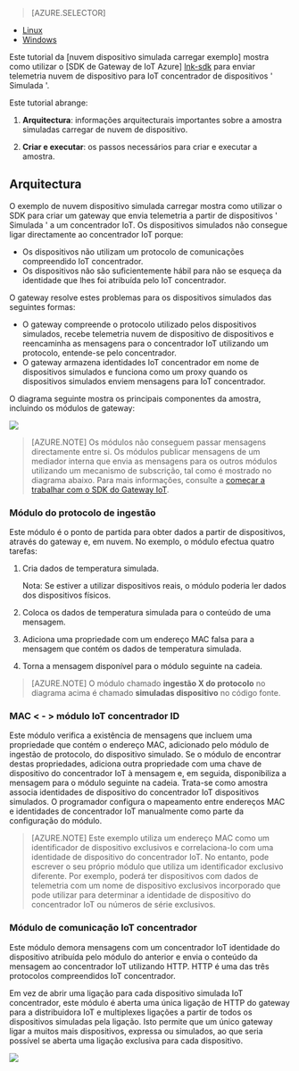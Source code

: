 > [AZURE.SELECTOR]
- [Linux](../articles/iot-hub/iot-hub-linux-gateway-sdk-simulated-device.md)
- [Windows](../articles/iot-hub/iot-hub-windows-gateway-sdk-simulated-device.md)

Este tutorial da [nuvem dispositivo simulada carregar exemplo] mostra como utilizar o [SDK de Gateway de IoT Azure] [ lnk-sdk] para enviar telemetria nuvem de dispositivo para IoT concentrador de dispositivos ' Simulada '.

Este tutorial abrange:

1. **Arquitectura**: informações arquitecturais importantes sobre a amostra simuladas carregar de nuvem de dispositivo.

2. **Criar e executar**: os passos necessários para criar e executar a amostra.

## <a name="architecture"></a>Arquitectura

O exemplo de nuvem dispositivo simulada carregar mostra como utilizar o SDK para criar um gateway que envia telemetria a partir de dispositivos ' Simulada ' a um concentrador IoT. Os dispositivos simulados não consegue ligar directamente ao concentrador IoT porque:

- Os dispositivos não utilizam um protocolo de comunicações compreendido IoT concentrador.
- Os dispositivos não são suficientemente hábil para não se esqueça da identidade que lhes foi atribuída pelo IoT concentrador.

O gateway resolve estes problemas para os dispositivos simulados das seguintes formas:

- O gateway compreende o protocolo utilizado pelos dispositivos simulados, recebe telemetria nuvem de dispositivo de dispositivos e reencaminha as mensagens para o concentrador IoT utilizando um protocolo, entende-se pelo concentrador.
- O gateway armazena identidades IoT concentrador em nome de dispositivos simulados e funciona como um proxy quando os dispositivos simulados enviem mensagens para IoT concentrador.

O diagrama seguinte mostra os principais componentes da amostra, incluindo os módulos de gateway:

![][1]


> [AZURE.NOTE] Os módulos não conseguem passar mensagens directamente entre si. Os módulos publicar mensagens de um mediador interna que envia as mensagens para os outros módulos utilizando um mecanismo de subscrição, tal como é mostrado no diagrama abaixo. Para mais informações, consulte a [começar a trabalhar com o SDK do Gateway IoT][lnk-gw-getstarted].

### <a name="protocol-ingestion-module"></a>Módulo do protocolo de ingestão

Este módulo é o ponto de partida para obter dados a partir de dispositivos, através do gateway e, em nuvem. No exemplo, o módulo efectua quatro tarefas:

1.  Cria dados de temperatura simulada.
    
    Nota: Se estiver a utilizar dispositivos reais, o módulo poderia ler dados dos dispositivos físicos.

2.  Coloca os dados de temperatura simulada para o conteúdo de uma mensagem.

3.  Adiciona uma propriedade com um endereço MAC falsa para a mensagem que contém os dados de temperatura simulada.

4.  Torna a mensagem disponível para o módulo seguinte na cadeia.

> [AZURE.NOTE] O módulo chamado **ingestão X do protocolo** no diagrama acima é chamado **simuladas dispositivo** no código fonte.

### <a name="mac-lt-gt-iot-hub-id-module"></a>MAC &lt; - &gt; módulo IoT concentrador ID

Este módulo verifica a existência de mensagens que incluem uma propriedade que contém o endereço MAC, adicionado pelo módulo de ingestão de protocolo, do dispositivo simulado. Se o módulo de encontrar destas propriedades, adiciona outra propriedade com uma chave de dispositivo do concentrador IoT à mensagem e, em seguida, disponibiliza a mensagem para o módulo seguinte na cadeia. Trata-se como amostra associa identidades de dispositivo do concentrador IoT dispositivos simulados. O programador configura o mapeamento entre endereços MAC e identidades de concentrador IoT manualmente como parte da configuração do módulo. 

> [AZURE.NOTE]  Este exemplo utiliza um endereço MAC como um identificador de dispositivo exclusivos e correlaciona-lo com uma identidade de dispositivo do concentrador IoT. No entanto, pode escrever o seu próprio módulo que utiliza um identificador exclusivo diferente. Por exemplo, poderá ter dispositivos com dados de telemetria com um nome de dispositivo exclusivos incorporado que pode utilizar para determinar a identidade de dispositivo do concentrador IoT ou números de série exclusivos.

### <a name="iot-hub-communication-module"></a>Módulo de comunicação IoT concentrador

Este módulo demora mensagens com um concentrador IoT identidade do dispositivo atribuída pelo módulo do anterior e envia o conteúdo da mensagem ao concentrador IoT utilizando HTTP. HTTP é uma das três protocolos compreendidos IoT concentrador.

Em vez de abrir uma ligação para cada dispositivo simulada IoT concentrador, este módulo é aberta uma única ligação de HTTP do gateway para a distribuidora IoT e multiplexes ligações a partir de todos os dispositivos simuladas pela ligação. Isto permite que um único gateway ligar a muitos mais dispositivos, expressa ou simulados, ao que seria possível se aberta uma ligação exclusiva para cada dispositivo.

![][2]


<!-- Images -->
[1]: media/iot-hub-gateway-sdk-simulated-selector/image1.png
[2]: media/iot-hub-gateway-sdk-simulated-selector/image2.png

<!-- Links -->
[Amostra de carregamento do dispositivo nuvem simulada]: https://github.com/Azure/azure-iot-gateway-sdk/blob/master/doc/sample_simulated_device_cloud_upload.md
[lnk-sdk]: https://github.com/Azure/azure-iot-gateway-sdk
[lnk-gw-getstarted]: ../articles/iot-hub/iot-hub-linux-gateway-sdk-get-started.md